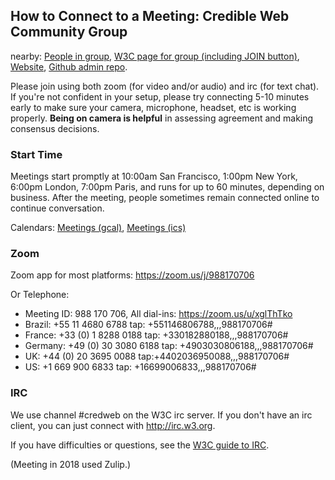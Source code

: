 ## How to Connect to a Meeting: Credible Web Community Group

nearby: [People in group](https://www.w3.org/community/credibility/participants),
[W3C page for group (including JOIN button)](https://www.w3.org/community/credibility/),
[Website](https://credweb.org),
[Github admin repo](https://github.com/w3c/credweb).

Please join using both zoom (for video and/or audio) and irc
(for text chat).  If you're not confident in your setup, please
try connecting 5-10 minutes early to make sure your camera,
microphone, headset, etc is working properly. <b>Being on camera is
helpful</b> in assessing agreement and making consensus decisions.
    
### Start Time

Meetings start promptly at 10:00am San Francisco, 1:00pm New York,
6:00pm London, 7:00pm Paris, and runs for up to 60 minutes, depending
on business. After the meeting, people sometimes remain connected
online to continue conversation.

Calendars: [Meetings (gcal)](https://calendar.google.com/calendar/embed?src=iq5eb1hefes165c7es0krrflno%40group.calendar.google.com), [Meetings (ics)](https://calendar.google.com/calendar/ical/iq5eb1hefes165c7es0krrflno%40group.calendar.google.com/public/basic.ics)


### Zoom

Zoom app for most platforms: <https://zoom.us/j/988170706>

Or Telephone:
* Meeting ID: 988 170 706, All dial-ins: <https://zoom.us/u/xglThTko>
* Brazil: +55 11 4680 6788 tap: +551146806788,,,988170706# 
* France: +33 (0) 1 8288 0188 tap: +330182880188,,,988170706# 
* Germany: +49 (0) 30 3080 6188 tap:  +4903030806188,,,988170706# 
* UK: +44 (0) 20 3695 0088 tap:+4402036950088,,,988170706# 
* US: +1 669 900 6833 tap: +16699006833,,,988170706# 

### IRC

We use channel #credweb on the W3C irc server. If you don't have an irc client, you can just connect with http://irc.w3.org.

If you have difficulties or questions, see the [W3C guide to IRC](https://www.w3.org/wiki/IRC).

(Meeting in 2018 used Zulip.)
